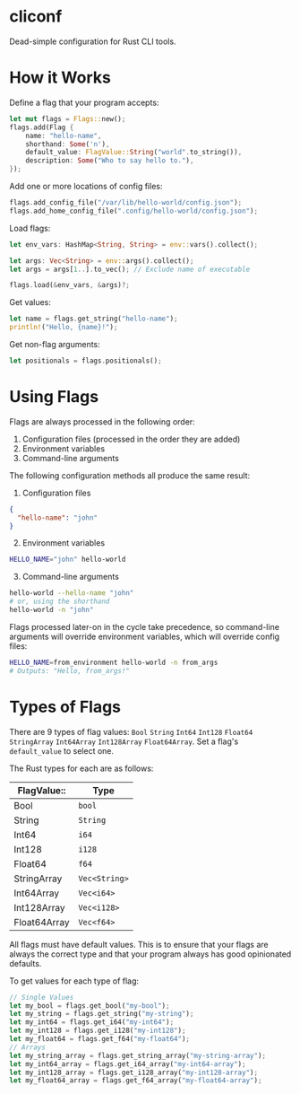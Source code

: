# cliconf

Dead-simple configuration for Rust CLI tools.

# How it Works

Define a flag that your program accepts:

```rs
let mut flags = Flags::new();
flags.add(Flag {
    name: "hello-name",
    shorthand: Some('n'),
    default_value: FlagValue::String("world".to_string()),
    description: Some("Who to say hello to."),
});
```

Add one or more locations of config files:

```rs
flags.add_config_file("/var/lib/hello-world/config.json");
flags.add_home_config_file(".config/hello-world/config.json");
```

Load flags:

```rs
let env_vars: HashMap<String, String> = env::vars().collect();

let args: Vec<String> = env::args().collect();
let args = args[1..].to_vec(); // Exclude name of executable

flags.load(&env_vars, &args)?;
```

Get values:

```rs
let name = flags.get_string("hello-name");
println!("Hello, {name}!");
```

Get non-flag arguments:

```rs
let positionals = flags.positionals();
```

# Using Flags

Flags are always processed in the following order:

1. Configuration files (processed in the order they are added)
2. Environment variables
3. Command-line arguments

The following configuration methods all produce the same result:

1. Configuration files

```json
{
  "hello-name": "john"
}
```

2. Environment variables

```sh
HELLO_NAME="john" hello-world
```

3. Command-line arguments

```sh
hello-world --hello-name "john"
# or, using the shorthand
hello-world -n "john"
```

Flags processed later-on in the cycle take precedence, so command-line
arguments will override environment variables, which will override config
files:

```sh
HELLO_NAME=from_environment hello-world -n from_args
# Outputs: "Hello, from_args!"
```

# Types of Flags

There are 9 types of flag values: `Bool` `String` `Int64` `Int128` `Float64`
`StringArray` `Int64Array` `Int128Array` `Float64Array`. Set a flag's
`default_value` to select one.

The Rust types for each are as follows:

| FlagValue::  | Type          |
|--------------|---------------|
| Bool         | `bool`        |
| String       | `String`      |
| Int64        | `i64`         |
| Int128       | `i128`        |
| Float64      | `f64`         |
| StringArray  | `Vec<String>` |
| Int64Array   | `Vec<i64>`    |
| Int128Array  | `Vec<i128>`   |
| Float64Array | `Vec<f64>`    |

All flags must have default values. This is to ensure that your flags are
always the correct type and that your program always has good opinionated
defaults.

To get values for each type of flag:

```rs
// Single Values
let my_bool = flags.get_bool("my-bool");
let my_string = flags.get_string("my-string");
let my_int64 = flags.get_i64("my-int64");
let my_int128 = flags.get_i128("my-int128");
let my_float64 = flags.get_f64("my-float64");
// Arrays
let my_string_array = flags.get_string_array("my-string-array");
let my_int64_array = flags.get_i64_array("my-int64-array");
let my_int128_array = flags.get_i128_array("my-int128-array");
let my_float64_array = flags.get_f64_array("my-float64-array");
```
